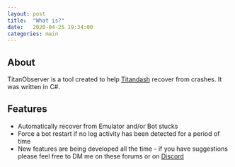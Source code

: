 ```yaml
---
layout: post
title:  "What is?"
date:   2020-04-25 19:34:00
categories: main
---
```


## About
TitanObserver is a tool created to help [Titandash](https://github.com/becurrie/titandash) recover from crashes.
It was written in C#.

## Features
* Automatically recover from Emulator and/or Bot stucks
* Force a bot restart if no log activity has been detected for a period of time
* New features are being developed all the time - if you have suggestions please feel free to DM me on these forums or on [Discord](https://discord.gg/QwhNYhS)

